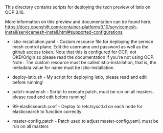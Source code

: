 This directory contains scripts for deploying the tech preview of Istio on OCP 3.10. 

More information on this preview and documentation can be found here.
https://docs.openshift.com/container-platform/3.10/servicemesh-install/servicemesh-install.html#supported-configurations

- istio-installation.yaml - Custom resource file for deploying the service mesh control plane. Edit the username and password as well as the github access token. Note that this is configured for OCP, not OKD/Origin so please read the documentation if you're not using OCP. Note : The custom resource must be called istio-installation, that is, the metadata value for name must be istio-installation.
- deploy-istio.sh - My script for deploying Istio, please read and edit before running!
- patch-master.sh - Script to execute patch, must be run on all masters. please read and edit before running!

- 99-elasticsearch.conf - Deploy to /etc/sysctl.d on each node for elasticsearch to function correctly
- master-config.patch - Patch used to adjust master-config.yaml, must be run on all masters
